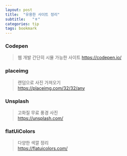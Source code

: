 ```yaml
---
layout: post
title:  "유용한 사이트 정리"
subtitle:   "ㅎ"
categories: tip
tags: bookmark
---
```


### Codepen  
> 웹 개발 간단히 시뮬 가능한 사이트
> https://codepen.io/

### placeimg  
> 랜덤으로 사진 가져오기  
> https://placeimg.com/32/32/any  

### Unsplash  
> 고화질 무료 풍경 사진  
> https://unsplash.com/

### flatUiColors   
> 다양한 색깔 정리  
> https://flatuicolors.com/